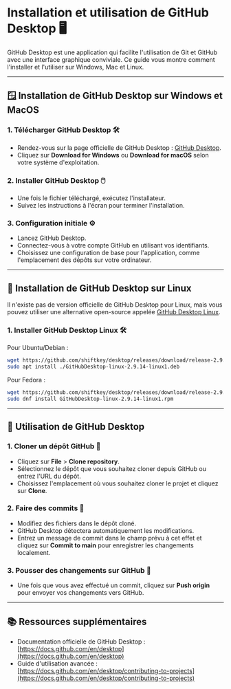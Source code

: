 
# Installation et utilisation de GitHub Desktop 🖥️

GitHub Desktop est une application qui facilite l'utilisation de Git et GitHub avec une interface graphique conviviale. Ce guide vous montre comment l'installer et l'utiliser sur Windows, Mac et Linux.

---

## 🪟 Installation de GitHub Desktop sur **Windows** et **MacOS**

### 1. Télécharger GitHub Desktop 🛠️
- Rendez-vous sur la page officielle de GitHub Desktop : [GitHub Desktop](https://desktop.github.com/).
- Cliquez sur **Download for Windows** ou **Download for macOS** selon votre système d'exploitation.

### 2. Installer GitHub Desktop 🖱️
- Une fois le fichier téléchargé, exécutez l'installateur.
- Suivez les instructions à l'écran pour terminer l'installation.

### 3. Configuration initiale ⚙️
- Lancez GitHub Desktop.
- Connectez-vous à votre compte GitHub en utilisant vos identifiants.
- Choisissez une configuration de base pour l'application, comme l'emplacement des dépôts sur votre ordinateur.

---

## 🐧 Installation de GitHub Desktop sur **Linux**

Il n'existe pas de version officielle de GitHub Desktop pour Linux, mais vous pouvez utiliser une alternative open-source appelée [GitHub Desktop Linux](https://github.com/shiftkey/desktop).

### 1. Installer GitHub Desktop Linux 🛠️

Pour Ubuntu/Debian :
```bash
wget https://github.com/shiftkey/desktop/releases/download/release-2.9.14-linux1/GitHubDesktop-linux-2.9.14-linux1.deb
sudo apt install ./GitHubDesktop-linux-2.9.14-linux1.deb
```

Pour Fedora :
```bash
wget https://github.com/shiftkey/desktop/releases/download/release-2.9.14-linux1/GitHubDesktop-linux-2.9.14-linux1.rpm
sudo dnf install GitHubDesktop-linux-2.9.14-linux1.rpm
```

---

## 🎉 Utilisation de GitHub Desktop

### 1. Cloner un dépôt GitHub 🔄
- Cliquez sur **File** > **Clone repository**.
- Sélectionnez le dépôt que vous souhaitez cloner depuis GitHub ou entrez l'URL du dépôt.
- Choisissez l'emplacement où vous souhaitez cloner le projet et cliquez sur **Clone**.

### 2. Faire des commits 📝
- Modifiez des fichiers dans le dépôt cloné.
- GitHub Desktop détectera automatiquement les modifications.
- Entrez un message de commit dans le champ prévu à cet effet et cliquez sur **Commit to main** pour enregistrer les changements localement.

### 3. Pousser des changements sur GitHub 🚀
- Une fois que vous avez effectué un commit, cliquez sur **Push origin** pour envoyer vos changements vers GitHub.

---

## 📚 Ressources supplémentaires
- Documentation officielle de GitHub Desktop : [https://docs.github.com/en/desktop](https://docs.github.com/en/desktop)
- Guide d'utilisation avancée : [https://docs.github.com/en/desktop/contributing-to-projects](https://docs.github.com/en/desktop/contributing-to-projects)